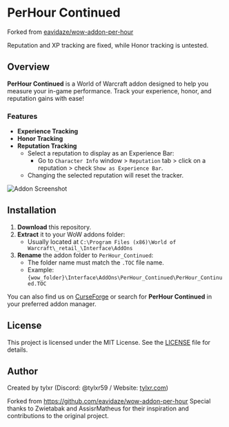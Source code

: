 # PerHour Continued

Forked from [eavidaze/wow-addon-per-hour](https://github.com/eavidaze/wow-addon-per-hour)

Reputation and XP tracking are fixed, while Honor tracking is untested.

## Overview

**PerHour Continued** is a World of Warcraft addon designed to help you measure your in-game performance. Track your experience, honor, and reputation gains with ease!

### Features

- **Experience Tracking**
- **Honor Tracking**
- **Reputation Tracking**
  - Select a reputation to display as an Experience Bar:
    - Go to `Character Info` window > `Reputation` tab > click on a reputation > check `Show as Experience Bar`.
  - Changing the selected reputation will reset the tracker.

![Addon Screenshot](https://raw.githubusercontent.com/eavidaze/wow-addon-per-hour/main/img/ss1.png "Screenshot")

## Installation

1. **Download** this repository.
2. **Extract** it to your WoW addons folder:
   - Usually located at `C:\Program Files (x86)\World of Warcraft\_retail_\Interface\AddOns`
3. **Rename** the addon folder to `PerHour_Continued`:
   - The folder name must match the `.TOC` file name.
   - Example: `{wow_folder}\Interface\AddOns\PerHour_Continued\PerHour_Continued.TOC`

You can also find us on [CurseForge](https://www.curseforge.com/wow/addons/per-hour) or search for **PerHour Continued** in your preferred addon manager.

## License

This project is licensed under the MIT License. See the [LICENSE](LICENSE) file for details.

## Author

Created by tylxr (Discord: @tylxr59 / Website: [tylxr.com](https://tylxr.com))

Forked from https://github.com/eavidaze/wow-addon-per-hour
Special thanks to Zwietabak and AssisrMatheus for their inspiration and contributions to the original project.